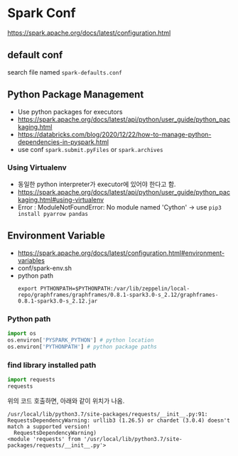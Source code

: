 # Spark Conf

https://spark.apache.org/docs/latest/configuration.html



## default conf
search file named `spark-defaults.conf`


## Python Package Management 
- Use python packages for executors
- https://spark.apache.org/docs/latest/api/python/user_guide/python_packaging.html
- https://databricks.com/blog/2020/12/22/how-to-manage-python-dependencies-in-pyspark.html
- use conf `spark.submit.pyFiles` or `spark.archives`

### Using Virtualenv
- 동일한 python interpreter가 executor에 있어야 한다고 함.
- https://spark.apache.org/docs/latest/api/python/user_guide/python_packaging.html#using-virtualenv
- Error : ModuleNotFoundError: No module named 'Cython' -> use `pip3 install pyarrow pandas`

## Environment Variable
- https://spark.apache.org/docs/latest/configuration.html#environment-variables
- conf/spark-env.sh
- python path
    ```shell
    export PYTHONPATH=$PYTHONPATH:/var/lib/zeppelin/local-repo/graphframes/graphframes/0.8.1-spark3.0-s_2.12/graphframes-0.8.1-spark3.0-s_2.12.jar
    ```
  
### Python path
```python
import os
os.environ['PYSPARK_PYTHON'] # python location
os.environ['PYTHONPATH'] # python package paths
```

### find library installed path
``` python
import requests
requests
```
위의 코드 호출하면, 아래와 같이 위치가 나옴.

```
/usr/local/lib/python3.7/site-packages/requests/__init__.py:91: RequestsDependencyWarning: urllib3 (1.26.5) or chardet (3.0.4) doesn't match a supported version!
  RequestsDependencyWarning)
<module 'requests' from '/usr/local/lib/python3.7/site-packages/requests/__init__.py'>
```
